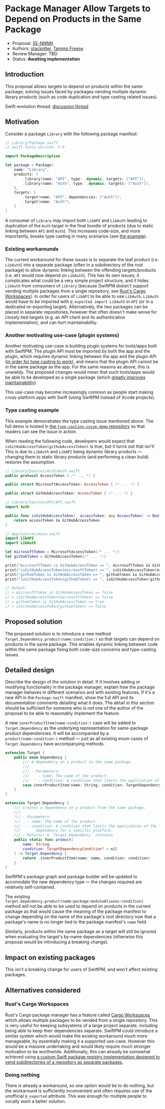 # Package Manager Allow Targets to Depend on Products in the Same Package

* Proposal: [SE-NNNN](NNNN-swiftpm-same-package-product-dependencies.md)
* Authors: [stackotter](https://github.com/stackotter), [Tammo Freese](https://github.com/tammofreese)
* Review Manager: TBD
* Status: **Awaiting implementation**

## Introduction

This proposal allows targets to depend on products within the same package; solving issues faced by packages vending multiple dynamic library products (such as code duplication and type casting related issues).

Swift-evolution thread: [discussion thread](https://forums.swift.org/t/pitch-swiftpm-allow-targets-to-depend-on-products-in-the-same-package/57717)

## Motivation

Consider a package `Library` with the following package manifest:

```swift
// Library/Package.swift
// swift-tools-version: 5.9

import PackageDescription

let package = Package(
    name: "Library",
    products: [
        .library(name: "API", type: .dynamic, targets: ["API"]),
        .library(name: "Auth", type: .dynamic, targets: ["Auth"]),
    ],
    targets: [
        .target(name: "API", dependencies: ["Auth"]),
        .target(name: "Auth"),
    ]
)
```

A consumer of `Library` may import both `LibAPI` and `LibAuth` leading to duplication of the `Auth` target in the final bundle of products (due to static linking between `API` and `Auth`). This increases code-size, and more importantly, breaks type casting in many scenarios (see [the example](#type-casting-example)).

### Existing workarounds

The current workaround for these issues is to separate the leaf product (i.e. `LibAuth`) into a separate package (often in a subdirectory of the root package) to allow dynamic linking between the offending targets/products (i.e. `API` would now depend on `LibAuth`). This has its own issues; it complicates what could be a very simple project structure, and it hides `LibAuth` from consumers of `Library` (because SwiftPM doesn't support vending multiple packages from a single repository, see [Rust's Cargo Workspaces](https://doc.rust-lang.org/book/ch14-03-cargo-workspaces.html)). In order for users of `LibAPI` to be able to use `LibAuth`, `LibAuth` would have to be imported with  `@_exported import LibAuth` in `API` (or in a dedicated re-exporting target). Alternatively, the two packages can be placed in separate repositories, however that often doesn't make sense for closely tied targets (e.g. an API client and its authentication implementation), and can hurt maintainability.

### Another motivating use-case (plugin systems)

Another motivating use-case is building plugin systems for tools/apps built with SwiftPM. The plugin API must be imported by both the app and the plugin, which requires dynamic linking between the app and the plugin API ([in order for type casting to work](#type-casting-example)), and means that the plugin API cannot be in the same package as the app. For the same reasons as above, this is unwieldy. The proposed changes would mean that such tools/apps would be able to be developed as a single package (which [greatly improves maintainability](https://forums.swift.org/t/pitch-swiftpm-allow-targets-to-depend-on-products-in-the-same-package/57717/12)).

This use-case may become increasingly common as people start making cross-platform apps with Swift (using SwiftPM instead of Xcode projects).

### Type casting example

This example demonstrates the type casting issue mentioned above. The full demo is hosted in [the `type-casting-issue-demo` repository](https://github.com/stackotter/type-casting-issue-demo) so that readers can see the issue in action.

When reading the following code, developers would expect that `isGitHubAccessToken(githubAccessToken)` is true, but it turns out that isn't! This is due to `LibAuth` and `LibAPI` being dynamic library products — changing them to static library products (and performing a clean build) restores the assumption.

```swift
// Library/Sources/Auth/Auth.swift
public protocol AccessToken { /* ... */ }

public struct MicrosoftAccessToken: AccessToken { /* ... */ }

public struct GitHubAccessToken: AccessToken { /* ... */ }

// Library/Sources/API/API.swift
import Auth

public func isGitHubAccessToken(_ accessToken: any AccessToken) -> Bool {
    return accessToken is GitHubAccessToken
}

// App/Sources/main.swift
import LibAPI
import LibAuth

let microsoftToken = MicrosoftAccessToken(/* ... */)
let githubToken = GitHubAccessToken(/* ... */)

print("microsoftToken is GitHubAccessToken == ", microsoftToken is GitHubAccessToken)
print("isGitHubAccessToken(microsoftToken) == ", isGitHubAccessToken(microsoftToken))
print("githubToken is GitHubAccessToken == ", githubToken is GitHubAccessToken)
print("isGitHubAccessToken(githubToken) == ", isGitHubAccessToken(githubToken))

// Output:
// > microsoftToken is GitHubAccessToken == false
// > isGitHubAccessToken(microsoftToken) == false
// > githubToken is GitHubAccessToken == true
// > isGitHubAccessToken(githubToken) == false
```

## Proposed solution

The proposed solution is to introduce a new method `Target.Dependency.product(name:condition:)` so that targets can depend on products in the same package. This enables dynamic linking between code within the same package fixing both code-size concerns and type-casting issues.

## Detailed design

Describe the design of the solution in detail. If it involves adding or
modifying functionality in the package manager, explain how the package manager
behaves in different scenarios and with existing features. If it's a new API in
the `Package.swift` manifest, show the full API and its documentation comments
detailing what it does. The detail in this section should be sufficient for
someone who is *not* one of the author of the proposal to be able to reasonably
implement the feature.

A new `innerProductItem(name:condition:)` case will be added to `Target.Dependency` as the underlying representation for same-package product dependencies. It will be accompanied by a `product(name:condition:)` method — just as all existing enum cases of `Target.Dependency` have accompanying methods.

```swift
extension Target {
	public enum Dependency {
		/// A dependency on a product in the same package.
        ///
        /// - Parameters:
        ///    - name: The name of the product.
        ///    - condition: A condition that limits the application of the target dependency. For example, only apply a dependency for a specific platform.
        case innerProductItem(name: String, condition: TargetDependencyCondition?)
	}
}

extension Target.Dependency {
	/// Creates a dependency on a product from the same package.
    ///
    /// - Parameters:
    ///   - name: The name of the product.
    ///   - condition: A condition that limits the application of the target dependency. For example, only apply a
    ///       dependency for a specific platform.
    /// - Returns: A `Target.Dependency` instance.
    public static func product(
	    name: String,
		condition: TargetDependencyCondition? = nil
	) -> Target.Dependency {
        return .innerProductItem(name: name, condition: condition)
    }
}
```

SwiftPM's package graph and package builder will be updated to accomodate the new dependency type — the changes required are relatively self-contained.

The existing `Target.Dependency.product(name:package:moduleAliases:condition)` method will not be able to be used to depend on products in the current package as that would cause the meaning of the package manifest to change depending on the name of the package's root directory now that a package's name is no longer tied to the package manifest's `name` field. 

Similarly, products within the same package as a target will still be ignored when evaluating the target's by-name dependencies (otherwise this proposal would be introducing a breaking change).

## Impact on existing packages

This isn't a breaking change for users of SwiftPM, and won't affect existing packages.

## Alternatives considered

### Rust's Cargo Workspaces

Rust's Cargo package manager has a feature called [Cargo Workspaces](https://doc.rust-lang.org/book/ch14-03-cargo-workspaces.html) which allows multiple packages to be vended from a single repository. This is very useful for keeping subsystems of a large project separate, including being able to keep their dependencies separate. SwiftPM could introduce a similar system which would make the existing workaround much more manageable, by essentially making it a supported use-case. However this would be a massive undertaking and would likely require much stronger motivation to be worthwhile. Additionally, this can already be somewhat achieved using [a custom Swift package registry implementation designed to vend subdirectories of a repository as separate packages](https://github.com/stackotter/swiftpm-workspaces).

### Doing nothing

There is already a workaround, so one option would be to do nothing, but the workaround is sufficiently inconvenient and often requires use of the unofficial `@_exported` attribute. This was enough for multiple people to vocally want a better solution.
